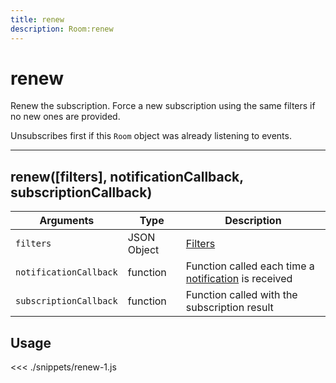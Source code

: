 ```yaml
---
title: renew
description: Room:renew
---
```


# renew

Renew the subscription. Force a new subscription using the same filters if no new ones are provided.

Unsubscribes first if this `Room` object was already listening to events.

---

## renew([filters], notificationCallback, subscriptionCallback)

| Arguments              | Type        | Description                                                                     |
| ---------------------- | ----------- | ------------------------------------------------------------------------------- |
| `filters`              | JSON Object | [Filters](/core/1/koncorde)                                                     |
| `notificationCallback` | function    | Function called each time a [notification](/sdk/js/5/notifications) is received |
| `subscriptionCallback` | function    | Function called with the subscription result                                    |

## Usage

<<< ./snippets/renew-1.js
